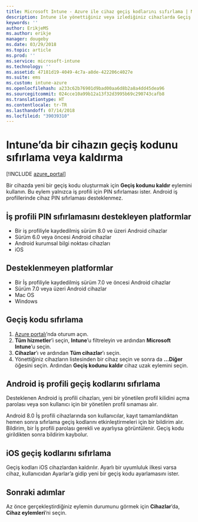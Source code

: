 ```yaml
---
title: Microsoft Intune - Azure ile cihaz geçiş kodlarını sıfırlama | Microsoft Docs
description: Intune ile yönettiğiniz veya izlediğiniz cihazlarda Geçiş kodunu kaldır eylemini kullanarak geçiş kodunu kaldırın veya sıfırlayın.
keywords: ''
author: ErikjeMS
ms.author: erikje
manager: dougeby
ms.date: 03/29/2018
ms.topic: article
ms.prod: ''
ms.service: microsoft-intune
ms.technology: ''
ms.assetid: 47181d19-4049-4c7a-a8de-422206c4027e
ms.suite: ems
ms.custom: intune-azure
ms.openlocfilehash: a233c62b76901d9bad00aa6d8b2a8a4dd45dea96
ms.sourcegitcommit: 024cce10a99b12a13f32d3995b69c290743cafb8
ms.translationtype: HT
ms.contentlocale: tr-TR
ms.lasthandoff: 07/14/2018
ms.locfileid: "39039310"
---
```

# <a name="reset-or-remove-a-device-passcode-in-intune"></a>Intune’da bir cihazın geçiş kodunu sıfırlama veya kaldırma

[!INCLUDE [azure_portal](./includes/azure_portal.md)]

Bir cihazda yeni bir geçiş kodu oluşturmak için **Geçiş kodunu kaldır** eylemini kullanın. Bu eylem yalnızca iş profili için PIN sıfırlaması ister. Android iş profillerinde cihaz PIN sıfırlaması desteklenmez.

## <a name="work-profile-pin-reset-supported-platforms"></a>İş profili PIN sıfırlamasını destekleyen platformlar

- Bir iş profiliyle kaydedilmiş sürüm 8.0 ve üzeri Android cihazlar 
- Sürüm 6.0 veya öncesi Android cihazlar
- Android kurumsal bilgi noktası cihazları
- iOS 
     
## <a name="unsupported-platforms"></a>Desteklenmeyen platformlar

- Bir İş profiliyle kaydedilmiş sürüm 7.0 ve öncesi Android cihazlar
- Sürüm 7.0 veya üzeri Android cihazlar
- Mac OS
- Windows

## <a name="reset-a-passcode"></a>Geçiş kodu sıfırlama

1. [Azure portalı](https://portal.azure.com)’nda oturum açın.
2. **Tüm hizmetler**’i seçin, **Intune**’u filtreleyin ve ardından **Microsoft Intune**’u seçin.
3. **Cihazlar**’ı ve ardından **Tüm cihazlar**’ı seçin.
4. Yönettiğiniz cihazların listesinden bir cihaz seçin ve sonra da **...Diğer** öğesini seçin. Ardından **Geçiş kodunu kaldır** cihaz uzak eylemini seçin.

## <a name="resetting-android-work-profile-passcodes"></a>Android iş profili geçiş kodlarını sıfırlama

Desteklenen Android iş profili cihazları, yeni bir yönetilen profil kilidini açma parolası veya son kullanıcı için bir yönetilen profil sınaması alır. 

Android 8.0 İş profili cihazlarında son kullanıcılar, kayıt tamamlandıktan hemen sonra sıfırlama geçiş kodlarını etkinleştirmeleri için bir bildirim alır. Bildirim, bir İş profili parolası gerekli ve ayarlıysa görüntülenir. Geçiş kodu girildikten sonra bildirim kaybolur.

## <a name="resetting-ios-passcodes"></a>iOS geçiş kodlarını sıfırlama

Geçiş kodları iOS cihazlardan kaldırılır. Ayarlı bir uyumluluk ilkesi varsa cihaz, kullanıcıdan Ayarlar’a gidip yeni bir geçiş kodu ayarlamasını ister. 

## <a name="next-steps"></a>Sonraki adımlar

Az önce gerçekleştirdiğiniz eylemin durumunu görmek için **Cihazlar**’da, **Cihaz eylemleri**’ni seçin.
